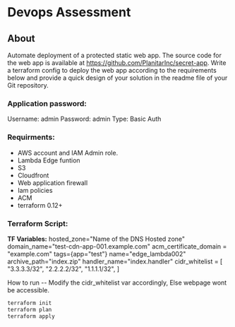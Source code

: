# Devops Assessment
## About
Automate deployment of a protected static web app. The source code for the web app is
available at https://github.com/PlanitarInc/secret-app. Write a terraform config to deploy the
web app according to the requirements below and provide a quick design of your solution in
the readme file of your Git repository.

### Application password:
Username: admin
Password: admin
Type: Basic Auth

### Requirments:
- AWS account and IAM Admin role.
- Lambda Edge funtion
- S3
- Cloudfront
- Web application firewall
- Iam policies
- ACM
- terraform 0.12+

### Terraform Script:
**TF Variables:**
hosted_zone="Name of the DNS Hosted zone"
domain_name="test-cdn-app-001.example.com"
acm_certificate_domain = "example.com"
tags={app="test"}
name="edge_lambda002"
archive_path="index.zip"
handler_name="index.handler"
cidr_whitelist = [
  "3.3.3.3/32",
  "2.2.2.2/32",
  "1.1.1.1/32",
  ]

How to run --
Modify the cidr_whitelist var accordingly, Else webpage wont be accessible.
```sh
terraform init
terraform plan
terraform apply
```

